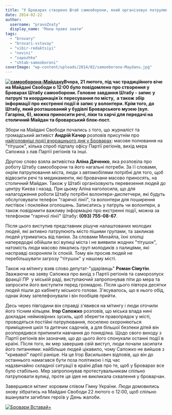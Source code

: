 ```yaml
---
title: "У Броварах створено Штаб самооборони, який організовує патрулювання міста"
date: 2014-02-22
author: 
  username: "pravoZnaty"
  display_name: "Маєш право знати"
tags: 
  - "brovary"
  - "brovari-vstavay"
  - "vibir-redaktsiyi"
  - "novini"
  - "sapozhko"
  - "shtab-samooboroni"
coverImage: "wp-content/uploads/2014/02/samooborona-Maydanu.jpg"
---
```


**[![самооборона-Майдану](https://mpz.brovary.org/wp-content/uploads/2014/02/samooborona-Maydanu.jpg)](https://mpz.brovary.org/wp-content/uploads/2014/02/samooborona-Maydanu.jpg)Вчора, 21 лютого, під час традиційного віче на Майдані Свободи о 12:00 було повідомлено про створення у Броварах Штабу самооборони. Головне завдання Штабу - запис у патрулі та координація їх пересування по місту,  а також збір інформації про екстренні події й запис у волонтери. Крім того, до Штабу, який розташований у будівлі Броварського музею (вул. Гагаріна, 6), можна приносити речі, ліки та харчі для передачі на столичний Майдан та броварський блок-пост.**

Збори на Майдані Свободи почались з того, що журналіст та громадський активіст **Андрій Качор** розповів присутнім про [найголовніші події вчорашнього дня у Броварах]( https://mpz.brovary.org/revolyutsiya-v-brovarah-hronika-20-sichnya/): масове полювання на "тітушок", кілька спроб підпалу офісу Партії регіонів, вихід мера Сапожка з лав Партії регіонів та інші.

Другою слово взяла активістка **Аліна Дяченко**, яка розповіла про роботу Штабу самооборони та його нагальні потреби. За її словами, окрім патрулювання міста, люди з автомобілями потрібні для того, щоб відвозити речі та медикаменти, які бровачани масово приносять, на столичний Майдан. Також у Штабі організовують перевезення людей до центру Києва і назад. При цьому Аліна наголосила, що для налагодження роботи Штабу потрібні волонтери-диспетчери, які будуть обслуговувати телефон "гарячої лінії", та волонтери для поширення листівок і поклейки оголошень. Записатись у патруль чи волонтери, а також повідомити важливу інформацію про екстренні події, можна за телефоном "гарячої лінії" Штабу: **(093) 755-08-67**.

Після цього виступив представник рішуче налаштованих молодих людей, які активно патрулюють місто пішими групами, та закликав людей утриматись від паніки. За словами Михайла, їхні хлопці напередодні обійшли всі вулиці міста і не виявили жодних "тітушок", натомість люди масово лякались груп молодиків з палицями, які насправді охороняли їх спокій. Тому він просив людей не перебільшувати загрозу "тітушок" у нашому місті.

Також на мітингу взяв слово депутат-"ударівець" **Роман Сімутін**. Зважаючи на заяву Сапожка про вихід з Партії регіонів та саморозпуск фракції ПР  у міській раді, виступаючий запропонував піти до мера та запросити його виступити перед громадою. Після цього півтора десятки людей пішли до кабінету міського голови. З'ясувалось, що в нього обід, однак йому зателефонували і він пообіцяв прийти.

Десь через півгодини він справді з'явився на мітингу і люди оточили його тісним кільцем. **Ігор Сапожко** розповів, що міська влада нині докладає неймовірних зусиль, щоб зберегти правопрядок у місті, проводяться постійні патрулювання, посилено охороняються приміщення шкіл та дитячих садочків, а для більшої безпеки дітей він розпорядився припинити навчання до понеділка. Щодо свого виходу з Партії регіонів він зазначив, що до цього його спонукали останні події в країні. Після того, як мер завершив свій виступ, люди почали засипати його питаннями: найбільше людей цікавило, чому Сапожко не вийшов з "кривавої" партії раніше. На це Ігор Васильович відповів, що він до останнього намагався бути поза політикою і під час надзвичайно складної ситуації в країні дбав про те, щоб у Броварах все було стабільно. Мер запропонував протестувальникам спільно патрулювати вулиці, проте ця ідея не викликала схвалення у броварчан.

Завершився мітинг хоровим співом Гімну України. Люди домовились знову зібратись на Майдані Свободи 22 лютого о 12:00, щоб спільно вшанувати загиблих героїв у День жалоби.

[![Бровари Вставай+](https://mpz.brovary.org/wp-content/uploads/2014/02/Brovari-Vstavay-.png)](https://mpz.brovary.org/wp-content/uploads/2014/02/Brovari-Vstavay-.png)

